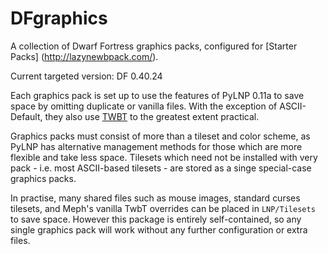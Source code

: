 DFgraphics
==========

A collection of Dwarf Fortress graphics packs, configured for [Starter Packs]
(http://lazynewbpack.com/).

Current targeted version:  DF 0.40.24

Each graphics pack is set up to use the features of PyLNP 0.11a to save space by
omitting duplicate or vanilla files.  With the exception of ASCII-Default, they
also use [TWBT](https://github.com/mifki/df-twbt) to the greatest extent practical.

Graphics packs must consist of more than a tileset and color scheme, as PyLNP has
alternative management methods for those which are more flexible and take less space.
Tilesets which need not be installed with very pack - i.e. most ASCII-based tilesets -
are stored as a singe special-case graphics packs.

In practise, many shared files such as mouse images, standard curses tilesets,
and Meph's vanilla TwbT overrides can be placed in `LNP/Tilesets` to save space.
However this package is entirely self-contained, so any single graphics pack
will work without any further configuration or extra files.
